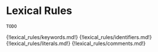 # Lexical Rules

`TODO`

{!lexical_rules/keywords.md!}
{!lexical_rules/identifiers.md!}
{!lexical_rules/literals.md!}
{!lexical_rules/comments.md!}
